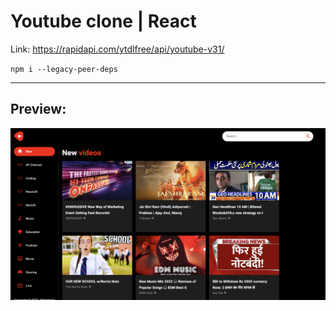 # Youtube clone | React

Link: https://rapidapi.com/ytdlfree/api/youtube-v31/

`npm i --legacy-peer-deps`

---

## Preview:

![Preview image](preview.png)

